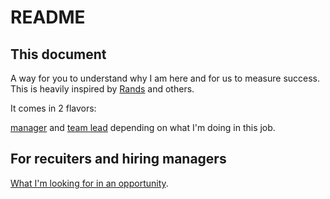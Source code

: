 # README

## This document

A way for you to understand why I am here and for us to measure success.  This is heavily inspired by [Rands](http://randsinrepose.com/archives/how-to-rands/) and others.

It comes in 2 flavors:

[manager](https://github.com/brianbegy/brianbegy/blob/master/manager.md) and [team lead](https://github.com/brianbegy/brianbegy/blob/master/lead.md) depending on what I'm doing in this job.

## For recuiters and hiring managers

[What I'm looking for in an opportunity](./opportunities.md).
